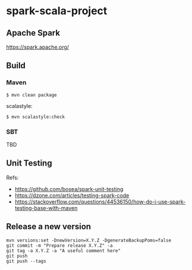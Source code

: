 # spark-scala-project

## Apache Spark

https://spark.apache.org/

## Build

### Maven
```
$ mvn clean package

```

scalastyle:
```
$ mvn scalastyle:check 

```

### SBT

TBD

## Unit Testing

Refs:
 - https://github.com/bosea/spark-unit-testing
 - https://dzone.com/articles/testing-spark-code
 - https://stackoverflow.com/questions/44536150/how-do-i-use-spark-testing-base-with-maven


## Release a new version

```
mvn versions:set -DnewVersion=X.Y.Z -DgenerateBackupPoms=false
git commit -m "Prepare release X.Y.Z" -a
git tag -a X.Y.Z -a "A useful comment here"
git push
git push --tags
```

